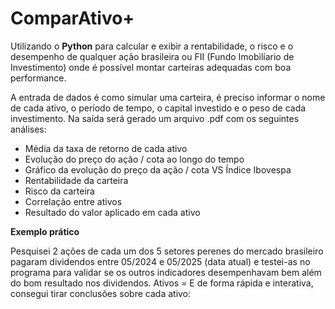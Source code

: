 # ComparAtivo+

Utilizando o **Python** para calcular e exibir a rentabilidade, o risco e o desempenho de qualquer ação brasileira ou FII (Fundo Imobilíario de Investimento) onde é possível montar carteiras adequadas com boa performance.

A entrada de dados é como simular uma carteira, é preciso informar o nome de cada ativo, o período de tempo, o capital investido e o peso de cada investimento.
Na saída será gerado um arquivo .pdf com os seguintes análises:
- Média da taxa de retorno de cada ativo      
- Evolução do preço do ação / cota ao longo do tempo
- Gráfico da evolução do preço da ação / cota VS Índice Ibovespa                      
- Rentabilidade da carteira
- Risco da carteira
- Correlação entre ativos
- Resultado do valor aplicado em cada ativo

**Exemplo prático**

Pesquisei 2 ações de cada um dos 5 setores perenes do mercado brasileiro pagaram dividendos entre 05/2024 e 05/2025 (data atual) e testei-as no programa para validar se os outros indicadores desempenhavam bem além do bom resultado nos dividendos. 
Ativos = 
E de forma rápida e interativa, consegui tirar conclusões sobre cada ativo:




